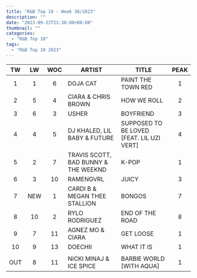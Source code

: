 ```yaml
---
title: "R&B Top 10 - Week 38/2023"
description: ""
date: "2023-09-23T21:30:00+08:00"
thumbnail: ""
categories:
  - "R&B Top 10"
tags:
  - "R&B Top 10 2023"
---
```

<!--more-->
|TW|LW|WOC|ARTIST|TITLE|PEAK|
|:---:|:---:|:---:|---|---|:---:|
|1|1|6|DOJA CAT|PAINT THE TOWN RED|1|
|2|5|4|CIARA & CHRIS BROWN|HOW WE ROLL|2|
|3|6|3|USHER|BOYFRIEND|3|
|4|4|5|DJ KHALED, LIL BABY & FUTURE|SUPPOSED TO BE LOVED [FEAT. LIL UZI VERT]|4|
|5|2|7|TRAVIS SCOTT, BAD BUNNY & THE WEEKND|K-POP|1|
|6|3|10|RAMENGVRL|JUICY|3|
|7|NEW|1|CARDI B & MEGAN THEE STALLION|BONGOS|7|
|8|10|2|RYLO RODRIGUEZ|END OF THE ROAD|8|
|9|7|11|AGNEZ MO & CIARA|GET LOOSE|1|
|10|9|13|DOECHII|WHAT IT IS|1|
| | | | | | |
|OUT|8|11|NICKI MINAJ & ICE SPICE|BARBIE WORLD [WITH AQUA]|1|
